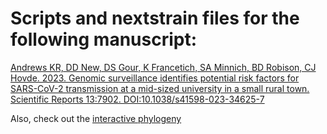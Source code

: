 # Scripts and nextstrain files for the following manuscript:

[Andrews KR, DD New, DS Gour, K Francetich, SA Minnich, BD Robison, CJ Hovde. 2023. Genomic surveillance identifies potential risk factors for SARS-CoV-2 transmission at a mid-sized university in a small rural town. Scientific Reports 13:7902. DOI:10.1038/s41598-023-34625-7](https://www.nature.com/articles/s41598-023-34625-7)

Also, check out the [interactive phylogeny](https://nextstrain.org/community/narratives/kimandrews/UofISARSCoV2) 
